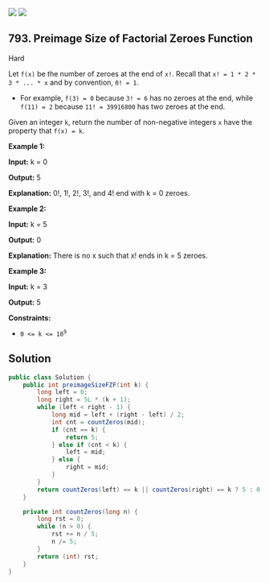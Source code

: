 [![](https://img.shields.io/github/stars/javadev/LeetCode-in-Java?label=Stars&style=flat-square)](https://github.com/javadev/LeetCode-in-Java)
[![](https://img.shields.io/github/forks/javadev/LeetCode-in-Java?label=Fork%20me%20on%20GitHub%20&style=flat-square)](https://github.com/javadev/LeetCode-in-Java/fork)

## 793\. Preimage Size of Factorial Zeroes Function

Hard

Let `f(x)` be the number of zeroes at the end of `x!`. Recall that `x! = 1 * 2 * 3 * ... * x` and by convention, `0! = 1`.

*   For example, `f(3) = 0` because `3! = 6` has no zeroes at the end, while `f(11) = 2` because `11! = 39916800` has two zeroes at the end.

Given an integer `k`, return the number of non-negative integers `x` have the property that `f(x) = k`.

**Example 1:**

**Input:** k = 0

**Output:** 5

**Explanation:** 0!, 1!, 2!, 3!, and 4! end with k = 0 zeroes. 

**Example 2:**

**Input:** k = 5

**Output:** 0

**Explanation:** There is no x such that x! ends in k = 5 zeroes. 

**Example 3:**

**Input:** k = 3

**Output:** 5 

**Constraints:**

*   <code>0 <= k <= 10<sup>9</sup></code>

## Solution

```java
public class Solution {
    public int preimageSizeFZF(int k) {
        long left = 0;
        long right = 5L * (k + 1);
        while (left < right - 1) {
            long mid = left + (right - left) / 2;
            int cnt = countZeros(mid);
            if (cnt == k) {
                return 5;
            } else if (cnt < k) {
                left = mid;
            } else {
                right = mid;
            }
        }
        return countZeros(left) == k || countZeros(right) == k ? 5 : 0;
    }

    private int countZeros(long n) {
        long rst = 0;
        while (n > 0) {
            rst += n / 5;
            n /= 5;
        }
        return (int) rst;
    }
}
```